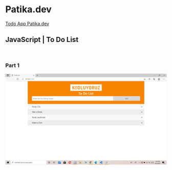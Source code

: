 # Patika.dev

<a href="https://todoappatika.netlify.app/" target="_blank">Todo App Patika.dev</a>

## JavaScript | To Do List

<br>

### Part 1

<img src= "./img/todolist1.png">


